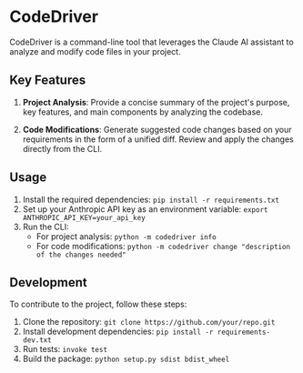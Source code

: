 # CodeDriver

CodeDriver is a command-line tool that leverages the Claude AI assistant to analyze and modify code files in your project.

## Key Features

1. **Project Analysis**: Provide a concise summary of the project's purpose, key features, and main components by analyzing the codebase.

2. **Code Modifications**: Generate suggested code changes based on your requirements in the form of a unified diff. Review and apply the changes directly from the CLI.

## Usage

1. Install the required dependencies: `pip install -r requirements.txt`
2. Set up your Anthropic API key as an environment variable: `export ANTHROPIC_API_KEY=your_api_key`
3. Run the CLI:
   - For project analysis: `python -m codedriver info`
   - For code modifications: `python -m codedriver change "description of the changes needed"`

## Development

To contribute to the project, follow these steps:

1. Clone the repository: `git clone https://github.com/your/repo.git`
2. Install development dependencies: `pip install -r requirements-dev.txt`
3. Run tests: `invoke test`
4. Build the package: `python setup.py sdist bdist_wheel`
